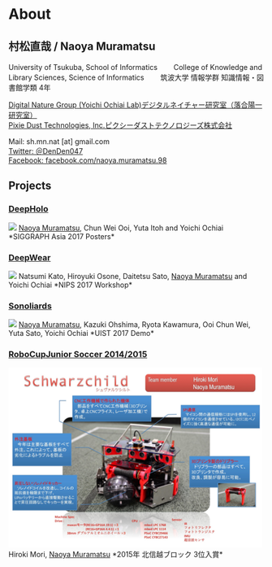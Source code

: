 # About

## 村松直哉 / Naoya Muramatsu
University of Tsukuba, School of Informatics　　
College of Knowledge and Library Sciences, Science of Informatics　　
筑波大学 情報学群 知識情報・図書館学類 4年　　

[Digital Nature Group (Yoichi Ochiai Lab)デジタルネイチャー研究室（落合陽一研究室）](http://digitalnature.slis.tsukuba.ac.jp/2016/12/naoya-muramatsu/)  
[Pixie Dust Technologies, Inc.ピクシーダストテクノロジーズ株式会社](http://pixiedusttech.com/naoya-muramatsu/)



Mail: sh.mn.nat [at] gmail.com  
[Twitter: ＠DenDen047](https://twitter.com/DenDen047)  
[Facebook: facebook.com/naoya.muramatsu.98](https://www.facebook.com/naoya.muramatsu.98)  



## Projects

### [DeepHolo](http://digitalnature.slis.tsukuba.ac.jp/2017/11/deepholo/)
<img src="http://digitalnature.slis.tsukuba.ac.jp/wp-content/uploads/2017/11/deepholo_eyecatch.png" width="600px"/>
<u>Naoya Muramatsu</u>, Chun Wei Ooi, Yuta Itoh and Yoichi Ochiai  
*SIGGRAPH Asia 2017 Posters*

### [DeepWear](http://digitalnature.slis.tsukuba.ac.jp/2017/09/deepwear/)
<img src="http://digitalnature.slis.tsukuba.ac.jp/wp-content/uploads/2017/09/deepwear_keyvisual1000_1000.png" width="300px"/>
Natsumi Kato, Hiroyuki Osone, Daitetsu Sato, <u>Naoya Muramatsu</u> and Yoichi Ochiai  
*NIPS 2017 Workshop*

### [Sonoliards](http://digitalnature.slis.tsukuba.ac.jp/2017/10/sonoliards/)
<img src="http://digitalnature.slis.tsukuba.ac.jp/wp-content/uploads/2017/10/Sonoliard_webimg.jpg" width="300px"/>
<u>Naoya Muramatsu</u>, Kazuki Ohshima, Ryota Kawamura, Ooi Chun Wei, Yuta Sato, Yoichi Ochiai  
*UIST 2017 Demo*

### [RoboCupJunior Soccer 2014/2015](http://www.robocupjunior.jp/)
<img src="imgs/robocup.png" width="500px"/>
Hiroki Mori, <u>Naoya Muramatsu</u>  
*2015年 北信越ブロック 3位入賞*

